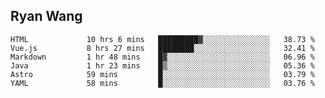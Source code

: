 ## Ryan Wang

<!--START_SECTION:waka-->

```text
HTML             10 hrs 6 mins   █████████▓░░░░░░░░░░░░░░░   38.73 %
Vue.js           8 hrs 27 mins   ████████░░░░░░░░░░░░░░░░░   32.41 %
Markdown         1 hr 48 mins    █▓░░░░░░░░░░░░░░░░░░░░░░░   06.96 %
Java             1 hr 23 mins    █▒░░░░░░░░░░░░░░░░░░░░░░░   05.36 %
Astro            59 mins         █░░░░░░░░░░░░░░░░░░░░░░░░   03.79 %
YAML             58 mins         █░░░░░░░░░░░░░░░░░░░░░░░░   03.76 %
```

<!--END_SECTION:waka-->
